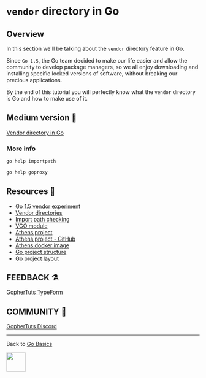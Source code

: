 # `vendor` directory in Go

## Overview

In this section we'll be talking about the `vendor` directory feature
in Go.

Since `Go 1.5`, the Go team decided to make our life easier and allow the
community to develop package managers, so we all enjoy downloading
and installing specific locked versions of software, without
breaking our precious applications.

By the end of this tutorial you will perfectly know what the `vendor`
directory is Go and how to make use of it.

## Medium version 📖

[Vendor directory in Go](https://medium.com/@gophertuts/packages-in-go-df5438123548)

### More info

```bash
go help importpath

go help goproxy
```

## Resources 💎

- [Go 1.5 vendor experiment](https://go.googlesource.com/proposal/+/master/design/25719-go15vendor.md)
- [Vendor directories](https://golang.org/cmd/go/#hdr-Vendor_Directories)
- [Import path checking](https://golang.org/cmd/go/#hdr-Import_path_checking)
- [VGO module](https://research.swtch.com/vgo-module)
- [Athens project](https://docs.gomods.io)
- [Athens project - GitHub](https://github.com/gomods/athens)
- [Athens docker image](https://docs.gomods.io)
- [Go project structure](https://vsupalov.com/go-folder-structure/)
- [Go project layout](https://github.com/golang-standards/project-layout)

## FEEDBACK ⚗

[GopherTuts TypeForm](http://feedback.gophertuts.com)

## COMMUNITY 🙌

[GopherTuts Discord](https://discord.gg/4sgecdh)

---

Back to
[Go Basics](https://github.com/gophertuts/go-basics)

<img src="https://github.com/gophertuts/go-basics/raw/master/gophertuts.svg?sanitize=true" width="50px"/>
